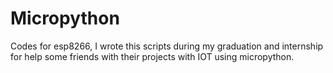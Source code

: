 # Micropython
Codes for esp8266, I wrote this scripts during my graduation and internship for help some friends with their projects with IOT using micropython.
